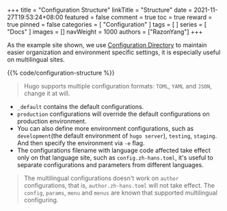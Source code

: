 +++
title = "Configuration Structure"
linkTitle = "Structure"
date = 2021-11-27T19:53:24+08:00
featured = false
comment = true
toc = true
reward = true
pinned = false
categories = [
  "Configuration"
]
tags = [
]
series = [
  "Docs"
]
images = []
navWeight = 1000
authors = ["RazonYang"]
+++

As the example site shown, we use [Configuration Directory](https://gohugo.io/getting-started/configuration/#configuration-directory) to maintain easier organization and environment specific settings, it is especially useful on multilingual sites.

<!--more-->

{{% code/configuration-structure %}}

> Hugo supports multiple configuration formats: `TOML`, `YAML` and `JSON`, change it at will.

- `_default` contains the default configurations.
- `production` configurations will override the default configurations on production environment.
- You can also define more environment configurations, such as `development`(the default environment of `hugo server`), `testing`, `staging`. And then specify the environment via `-e` flag.
- The configurations filename with language code affected take effect only on that language site, such as `config.zh-hans.toml`, it's useful to separate configurations and parameters from different languages.

> The multilingual configurations doesn't work on `author` configurations, that is, `author.zh-hans.toml` will not take effect.
> The `config`, `params`, `menu` and `menus` are known that supported multilingual configuring.
